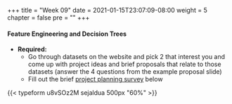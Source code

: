 +++
title = "Week 09"
date = 2021-01-15T23:07:09-08:00
weight = 5
chapter = false
pre = "<b></b>"
+++

#### Feature Engineering and Decision Trees
- **Required:**
  - Go through datasets on the website and pick 2 that interest you and come up with project ideas and brief proposals that relate to those datasets (answer the 4 questions from the example proposal slide)
  - Fill out the brief [project planning survey](https://sejaldua.typeform.com/to/u8vSOz2M) below

{{< typeform u8vSOz2M sejaldua 500px "60%" >}}
